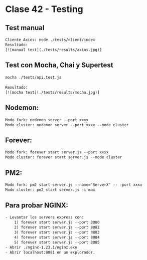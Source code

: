 # Clase 42 - Testing

## Test manual
    Cliente Axios: node ./tests/client/index
    Resultado:
    [![manual test](./tests/results/axios.jpg)]

## Test con Mocha, Chai y Supertest
    mocha ./tests/api.test.js

    Resultado:
    [![mocha test](./tests/results/mocha.jpg)]




## Nodemon:
    Modo fork: nodemon server --port xxxx
    Modo cluster: nodemon server --port xxxx --mode cluster

## Forever:
    Modo fork: forever start server.js --port xxxx
    Modo cluster: forever start server.js --mode cluster

## PM2:
    Modo fork: pm2 start server.js --name="ServerX" -- -port xxxx
    Modo cluster: pm2 start server.js -i max


## Para probar NGINX: 
    - Levantar los servers express con: 
        1) forever start server.js --port 8080
        2) forever start server.js --port 8082
        3) forever start server.js --port 8083
        4) forever start server.js --port 8084
        5) forever start server.js --port 8085
    - Abrir ./nginx-1.23.1/nginx.exe
    - Abrir localhost:8081 en un explorador.